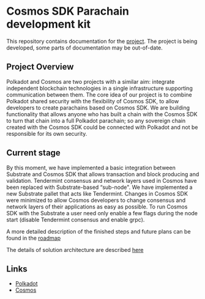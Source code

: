 # Cosmos SDK Parachain development kit

This repository contains documentation for the [project](https://github.com/adoriasoft/polkadot_cosmos_integration). The project is being developed, some parts of documentation may be out-of-date. 

## Project Overview
Polkadot and Cosmos are two projects with a similar aim: integrate independent blockchain technologies in a single infrastructure supporting communication between them. 
The core idea of our project is to combine Polkadot shared security with the flexibility of Cosmos SDK, to allow developers to create parachains based on Cosmos SDK. We are building functionality that allows anyone who has built a chain with the Cosmos SDK to turn that chain into a full Polkadot parachain; so any sovereign chain created with the Cosmos SDK could be connected with Polkadot and not be responsible for its own security.

## Current stage
By this moment, we have implemented a basic integration between Substrate and Cosmos SDK that allows transaction and block producing and validation.  Tendermint consensus and network layers used in Cosmos have been replaced with Substrate-based “sub-node". We have implemented a new Substrate pallet that acts like Tendermint. Changes in Cosmos SDK were minimized to allow Cosmos developers to change consensus and network layers of their applications as easy as possible. To run Cosmos SDK with the Substrate a user need only enable a few flags during the node start (disable Tendermint consensus and enable grpc). 

A more detailed description of the finished steps and future plans can be found in the [roadmap](https://github.com/adoriasoft/polkadot-cosmos-docs/roadmap.md)

The details of solution architecture are described [here](https://github.com/adoriasoft/polkadot-cosmos-docs/description)

## Links
 - [Polkadot](https://polkadot.network/)
 - [Cosmos](https://cosmos.network/ )
